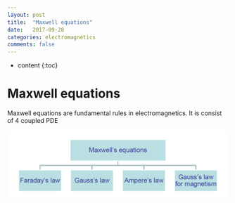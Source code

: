 ```yaml
---
layout: post
title:  "Maxwell equations"
date:   2017-09-28
categories: electromagnetics
comments: false
---
```


<script type="text/x-mathjax-config">
MathJax.Hub.Config({
    displayAlign: "center"
});
</script>

* content
{:toc}

# Maxwell equations
Maxwell equations are fundamental rules in electromagnetics. It is consist of 4 coupled PDE   

![maxwell](https://github.com/HanulK/HanulK.github.io/blob/master/pictures/maxwell1.PNG?raw=true)
